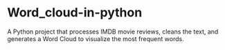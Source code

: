 # Word_cloud-in-python
A Python project that processes IMDB movie reviews, cleans the text, and generates a Word Cloud to visualize the most frequent words.
